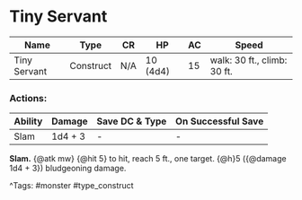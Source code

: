 # Tiny Servant

| Name | Type | CR | HP | AC | Speed |
|------|------|----|----|----|-------|
| Tiny Servant | Construct | N/A | 10 (4d4) | 15 | walk: 30 ft., climb: 30 ft. |

### Actions:

| Ability | Damage | Save DC & Type | On Successful Save |
|---------|--------|----------------|--------------------|
| Slam | 1d4 + 3 | - | - |


**Slam.** {@atk mw} {@hit 5} to hit, reach 5 ft., one target. {@h}5 ({@damage 1d4 + 3}) bludgeoning damage.

^Tags: #monster #type_construct